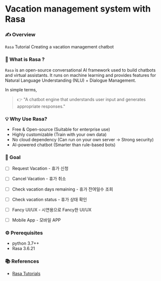 # Vacation management system with Rasa

### ✍️ Overview

`Rasa` Tutorial Creating a vacation management chatbot



### 🤔 What is Rasa ?

`Rasa` is an open-source conversational AI framework used to build chatbots and virtual assistants. It runs on machine learning and provides features for Natural Language Understanding (NLU) + Dialogue Management.

In simple terms,

> 👉 "A chatbot engine that understands user input and generates appropriate responses."



### 💡 Why Use Rasa?

- Free & Open-source (Suitable for enterprise use)
- Highly customizable (Train with your own data)
- No cloud dependency (Can run on your own server → Strong security)
- AI-powered chatbot (Smarter than rule-based bots)



### 🎯 Goal

- [ ] Request Vacation - 휴가 신청
- [ ] Cancel Vacation - 휴가 취소
- [ ] Check vacation days remaining - 휴가 잔여일수 조회
- [ ] Check vacation status - 휴가 상태 확인
- [ ] Fancy UI/UX - 시연용으로 Fancy한 UI/UX
- [ ] Mobile App - 모바일 APP



### ⚙️ Prerequisites

- python 3.7++
- Rasa 3.6.21



### 📚 References

- [Rasa Tutorials](./docs/rasa-tutorials.md)